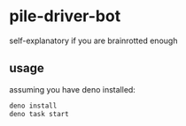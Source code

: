 # pile-driver-bot
self-explanatory if you are brainrotted enough

## usage
assuming you have deno installed:
```sh
deno install
deno task start
```
